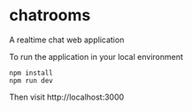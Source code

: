 # chatrooms
A realtime chat web application

To run the application in your local environment
```
npm install
npm run dev
```
Then visit http://localhost:3000
